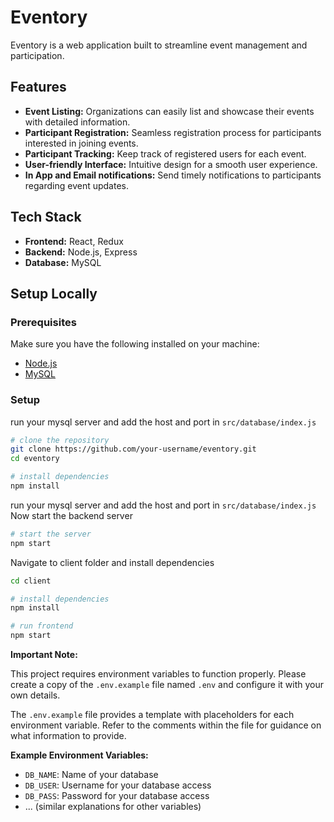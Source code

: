# Eventory

Eventory is a web application built to streamline event management and participation.

## Features

- **Event Listing:** Organizations can easily list and showcase their events with detailed information.
- **Participant Registration:** Seamless registration process for participants interested in joining events.
- **Participant Tracking:** Keep track of registered users for each event.
- **User-friendly Interface:** Intuitive design for a smooth user experience.
- **In App and Email notifications:** Send timely notifications to participants regarding event updates.

## Tech Stack

- **Frontend:** React, Redux
- **Backend:** Node.js, Express
- **Database:** MySQL

## Setup Locally

### Prerequisites

Make sure you have the following installed on your machine:

- [Node.js](https://nodejs.org/)
- [MySQL](https://www.mysql.com/)

### Setup

run your mysql server and add the host and port in `src/database/index.js`


```bash
# clone the repository
git clone https://github.com/your-username/eventory.git
cd eventory

# install dependencies
npm install
```

run your mysql server and add the host and port in `src/database/index.js`
Now start the backend server
```bash
# start the server
npm start
```

Navigate to client folder and install dependencies
```bash
cd client

# install dependencies
npm install

# run frontend
npm start
```



**Important Note:**

This project requires environment variables to function properly. Please create a copy of the `.env.example` file named `.env` and configure it with your own details. 

The `.env.example` file provides a template with placeholders for each environment variable. Refer to the comments within the file for guidance on what information to provide.

**Example Environment Variables:**

* `DB_NAME`: Name of your database
* `DB_USER`: Username for your database access
* `DB_PASS`: Password for your database access
* ... (similar explanations for other variables)


